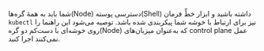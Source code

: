 شما باید به همهٔ گره‌ها(Node) دسترسی پوسته(Shell) داشته باشید و ابزار خطِّ فرمان `kubectl` نیز برای ارتباط با خوشه شما پیکربندی شده باشد. توصیه می‌شود این راهنما را روی خوشه‌ای با دست‌کم دو گره(Node) که به‌عنوان میزبان‌های control plane عمل نمی‌کنند اجرا کنید.
